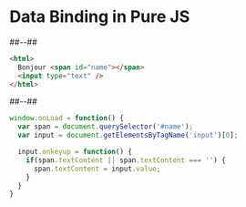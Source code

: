 <!-- .slide: class="two-column-layout" -->
# Data Binding in Pure JS

##--##
<!-- .slide: class="sfeir-basic-slide with-code inconsolata"-->

```html
<html>
  Bonjour <span id="name"></span>
  <input type="text" />
</html>
```
<!-- .element: class="big-code"-->

##--##
<!-- .slide: class="sfeir-basic-slide with-code inconsolata"-->

```javascript
window.onLoad = function() {
  var span = document.querySelector('#name');
  var input = document.getElementsByTagName('input')[0];

  input.onkeyup = function() {
    if(span.textContent || span.textContent === '') {
      span.textContent = input.value;
    }
  }
}
```
<!-- .element: class="big-code"-->


